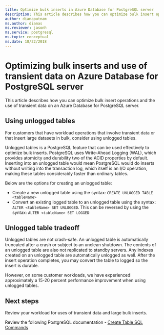 ```yaml
---
title: Optimize bulk inserts in Azure Database for PostgreSQL server
description: This article describes how you can optimize bulk insert operations on Azure Database for PostgreSQL server.
author: dianaputnam
ms.author: dianas
ms.reviewer: jasonh
ms.service: postgresql
ms.topic: conceptual
ms.date: 10/22/2018
---
```


# Optimizing bulk inserts and use of transient data on Azure Database for PostgreSQL server 
This article describes how you can optimize bulk insert operations and the use of transient data on an Azure Database for PostgreSQL server.

## Using unlogged tables
For customers that have workload operations that involve transient data or that insert large datasets in bulk, consider using unlogged tables.

Unlogged tables is a PostgreSQL feature that can be used effectively to optimize bulk inserts. PostgreSQL uses Write-Ahead Logging (WAL), which provides atomicity and durability two of the ACID properties by default. Inserting into an unlogged table would mean PostgreSQL would do inserts without writing into the transaction log, which itself is an I/O operation, making these tables considerably faster than ordinary tables.

Below are the options for creating an unlogged table:
- Create a new unlogged table using the syntax: `CREATE UNLOGGED TABLE <tableName>`
- Convert an existing logged table to an unlogged table using the syntax: `ALTER <tableName> SET UNLOGGED`.  This can be reversed by using the syntax: `ALTER <tableName> SET LOGGED`

## Unlogged table tradeoff
Unlogged tables are not crash-safe. An unlogged table is automatically truncated after a crash or subject to an unclean shutdown. The contents of an unlogged table are also not replicated to standby servers. Any indexes created on an unlogged table are automatically unlogged as well.  After the insert operation completes, you may convert the table to logged so the insert is durable.

However, on some customer workloads, we have experienced approximately a 15-20 percent performance improvement when using unlogged tables.

## Next steps
Review your workload for uses of transient data and large bulk inserts.  

Review the following PostgreSQL documentation - [Create Table SQL Commands](https://www.postgresql.org/docs/current/static/sql-createtable.html)
